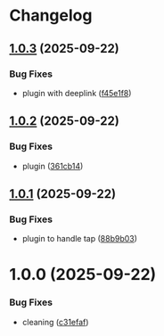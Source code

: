 # Changelog

## [1.0.3](https://github.com/huextrat/expo-core-spotlight/compare/v1.0.2...v1.0.3) (2025-09-22)


### Bug Fixes

* plugin with deeplink ([f45e1f8](https://github.com/huextrat/expo-core-spotlight/commit/f45e1f882cdef7cfd401040e35919deb4598fc5d))

## [1.0.2](https://github.com/huextrat/expo-core-spotlight/compare/v1.0.1...v1.0.2) (2025-09-22)


### Bug Fixes

* plugin ([361cb14](https://github.com/huextrat/expo-core-spotlight/commit/361cb14531e0db027ab65821787756c18c2a80fe))

## [1.0.1](https://github.com/huextrat/expo-core-spotlight/compare/v1.0.0...v1.0.1) (2025-09-22)


### Bug Fixes

* plugin to handle tap ([88b9b03](https://github.com/huextrat/expo-core-spotlight/commit/88b9b03c6205ed90936c283c1e6978efb1d6d6e9))

# 1.0.0 (2025-09-22)


### Bug Fixes

* cleaning ([c31efaf](https://github.com/huextrat/expo-core-spotlight/commit/c31efaf59667dc0981894ad68f4a29aab966f37e))
